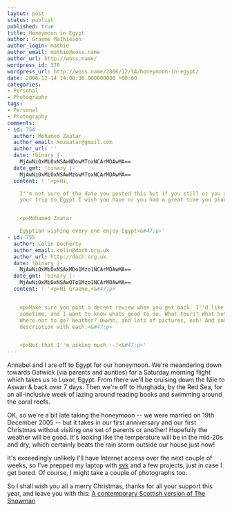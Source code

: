 ```yaml
---
layout: post
status: publish
published: true
title: Honeymoon in Egypt
author: Graeme Mathieson
author_login: mathie
author_email: mathie@woss.name
author_url: http://woss.name/
wordpress_id: 370
wordpress_url: http://woss.name/2006/12/14/honeymoon-in-egypt/
date: 2006-12-14 14:08:36.000000000 +00:00
categories:
- Personal
- Photography
tags:
- Personal
- Photography
comments:
- id: 754
  author: Mohamed Zaatar
  author_email: mozaatar@gmail.com
  author_url: ''
  date: !binary |-
    MjAwNi0xMi0xNSAwNDowMToxNCArMDAwMA==
  date_gmt: !binary |-
    MjAwNi0xMi0xNSAwMzowMToxNCArMDAwMA==
  content: ! '<p>Hi,

    I''m not sure of the date you posted this but if you still or you already took
    your trip to Egypt I wish you have or you had a great time you plan to come again.<&#47;p>


    <p>Mohamed Zaatar

    Egyptian wishing every one enjoy Egypt<&#47;p>'
- id: 755
  author: Colin Docherty
  author_email: colin@doch.org.uk
  author_url: http://doch.org.uk
  date: !binary |-
    MjAwNi0xMi0xNSAxMDo1Mzo1NCArMDAwMA==
  date_gmt: !binary |-
    MjAwNi0xMi0xNSAwOTo1Mzo1NCArMDAwMA==
  content: ! '<p>Hi Graeme,<&#47;p>


    <p>Make sure you post a decent review when you get back. I''d like to go to Egypt
    sometime, and I want to know whats good to do. What tours? What hotels? What cost?
    Where not to go? Weather? Owwhh, and lots of pictures, eah! And some for of basic
    description with each.<&#47;p>


    <p>Not that I''m asking much :-)<&#47;p>'
---
```

Annabel and I are off to Egypt for our honeymoon.  We're meandering down towards Gatwick (via parents and aunties) for a Saturday morning flight which takes us to Luxor, Egypt.  From there we'll be cruising down the Nile to Aswan & back over 7 days.  Then we're off to Hurghada, by the Red Sea, for an all-inclusive week of lazing around reading books and swimming around the coral reefs.

OK, so we're a bit late taking the honeymoon -- we were married on 19th December 2005 -- but it takes in our first anniversary and our first Christmas without visiting one set of parents or another!  Hopefully the weather will be good.  It's looking like the temperature will be in the mid-20s and dry, which certainly beats the rain storm outside our house just now!

It's exceedingly unlikely I'll have Internet access over the next couple of weeks, so I've prepped my laptop with [svk](http:&#47;&#47;svk.bestpractical.com&#47;) and a few projects, just in case I get bored.  Of course, I might take a couple of photographs too.

So I shall wish you all a merry Christmas, thanks for all your support this year, and leave you with this: [A contemporary Scottish version of The Snowman](http:&#47;&#47;irn-bru.co.uk&#47;snowman&#47;index.html)
